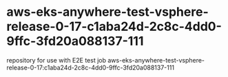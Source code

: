 # aws-eks-anywhere-test-vsphere-release-0-17-c1aba24d-2c8c-4dd0-9ffc-3fd20a088137-111
repository for use with E2E test job aws-eks-anywhere-test-vsphere-release-0-17:c1aba24d-2c8c-4dd0-9ffc-3fd20a088137-111
